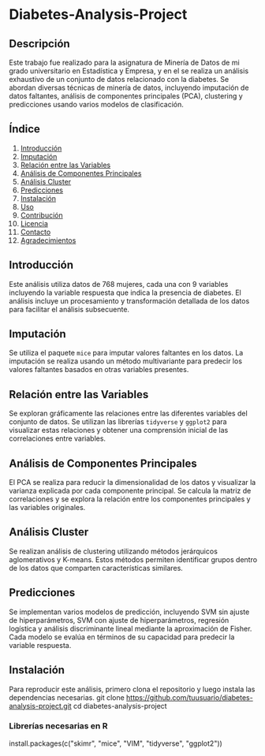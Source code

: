 # Diabetes-Analysis-Project

## Descripción
Este trabajo fue realizado para la asignatura de Minería de Datos de mi grado universitario en Estadística y Empresa, y en el se realiza un análisis exhaustivo de un conjunto de datos relacionado con la diabetes. Se abordan diversas técnicas de minería de datos, incluyendo imputación de datos faltantes, análisis de componentes principales (PCA), clustering y predicciones usando varios modelos de clasificación.

## Índice
1. [Introducción](#introducción)
2. [Imputación](#imputación)
3. [Relación entre las Variables](#relación-entre-las-variables)
4. [Análisis de Componentes Principales](#análisis-de-componentes-principales)
5. [Análisis Cluster](#análisis-cluster)
6. [Predicciones](#predicciones)
7. [Instalación](#instalación)
8. [Uso](#uso)
9. [Contribución](#contribución)
10. [Licencia](#licencia)
11. [Contacto](#contacto)
12. [Agradecimientos](#agradecimientos)

## Introducción
Este análisis utiliza datos de 768 mujeres, cada una con 9 variables incluyendo la variable respuesta que indica la presencia de diabetes. El análisis incluye un procesamiento y transformación detallada de los datos para facilitar el análisis subsecuente.

## Imputación
Se utiliza el paquete `mice` para imputar valores faltantes en los datos. La imputación se realiza usando un método multivariante para predecir los valores faltantes basados en otras variables presentes.

## Relación entre las Variables
Se exploran gráficamente las relaciones entre las diferentes variables del conjunto de datos. Se utilizan las librerías `tidyverse` y `ggplot2` para visualizar estas relaciones y obtener una comprensión inicial de las correlaciones entre variables.

## Análisis de Componentes Principales
El PCA se realiza para reducir la dimensionalidad de los datos y visualizar la varianza explicada por cada componente principal. Se calcula la matriz de correlaciones y se explora la relación entre los componentes principales y las variables originales.

## Análisis Cluster
Se realizan análisis de clustering utilizando métodos jerárquicos aglomerativos y K-means. Estos métodos permiten identificar grupos dentro de los datos que comparten características similares.

## Predicciones
Se implementan varios modelos de predicción, incluyendo SVM sin ajuste de hiperparámetros, SVM con ajuste de hiperparámetros, regresión logística y análisis discriminante lineal mediante la aproximación de Fisher. Cada modelo se evalúa en términos de su capacidad para predecir la variable respuesta.

## Instalación
Para reproducir este análisis, primero clona el repositorio y luego instala las dependencias necesarias.
git clone https://github.com/tuusuario/diabetes-analysis-project.git
cd diabetes-analysis-project

### Librerías necesarias en R
install.packages(c("skimr", "mice", "VIM", "tidyverse", "ggplot2"))





